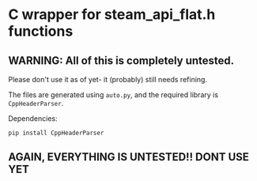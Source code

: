 
# C wrapper for steam_api_flat.h functions

## WARNING: All of this is completely untested.
Please don't use it as of yet- it (probably) still needs refining.

The files are generated using `auto.py`, and the required library is `CppHeaderParser`.

Dependencies:
```
pip install CppHeaderParser
```

## AGAIN, EVERYTHING IS UNTESTED!! DONT USE YET
